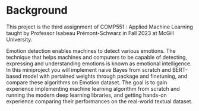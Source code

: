 # Background

This project is the third assignment of COMP551 : Applied Machine Learning taught by Professor Isabeau Prémont-Schwarz in Fall 2023 at McGill University.

Emotion detection enables machines to detect various emotions. The technique that helps machines and computers to be capable of detecting, expressing and understanding emotions is known as emotional intelligence. In this miniproject you will implement naive Bayes from scratch and BERT-based model with pertained weights through package and finetuning, and compare these algorithms on Emotion dataset. The goal is to gain experience implementing machine learning algorithm from scratch and running the modern deep learning libraries, and getting hands-on experience comparing their performances on the real-world textual dataset.
